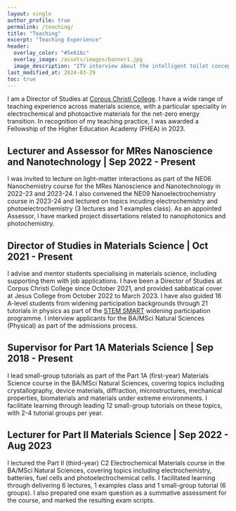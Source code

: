 ```yaml
---
layout: single
author_profile: true
permalink: /teaching/
title: "Teaching"
excerpt: "Teaching Experience"
header:
  overlay_color: "#5e616c"
  overlay_image: /assets/images/banner1.jpg
  image_description: "ITV interview about the intelligent toilet concept."
last_modified_at: 2024-03-29
toc: true
---
```

I am a Director of Studies at [Corpus Christi College](https://www.corpus.cam.ac.uk/subjects/natural-sciences-physical). I have a wide range of teaching experience across materials science, with a particular speciality in electrochemical and photoactive materials for the net-zero energy transition. In recognition of my teaching practice, I was awarded a Fellowship of the Higher Education Academy (FHEA) in 2023.

## Lecturer and Assessor for MRes Nanoscience and Nanotechnology | Sep 2022 - Present
I was invited to lecture on light-matter interactions as part of the NE06 Nanochemistry course for the MRes Nanoscience and Nanotechnology in 2022-23 and 2023-24. I also convened the NE09 Nanoelectrochemistry course in 2023-24 and lectured on topics incuding electrochemistry and photoelectrochemistry (3 lectures and 1 examples class). As an appointed Assessor, I have marked project dissertations related to nanophotonics and photochemistry. 

## Director of Studies in Materials Science | Oct 2021 - Present
I advise and mentor students specialising in materials science, including supporting them with job applications. I have been a Director of Studies at Corpus Christi College since October 2021, and provided sabbatical cover at Jesus College from October 2022 to March 2023. I have also guided 16 A-level students from widening participation backgrounds through 21 tutorials in physics as part of the [STEM SMART](https://www.undergraduate.study.cam.ac.uk/stem-smart) widening participation programme. I interview applicants for the BA/MSci Natural Sciences (Physical) as part of the admissions process.

## Supervisor for Part 1A Materials Science | Sep 2018 - Present
I lead small-group tutorials as part of the Part 1A (first-year) Materials Science course in the BA/MSci Natural Sciences, covering topics including crystallography, device materials, diffraction, microstructures, mechanical properties, biomaterials and materials under extreme environments. I facilitate learning through leading 12 small-group tutorials on these topics, with 2-4 tutorial groups per year.

## Lecturer for Part II Materials Science | Sep 2022 - Aug 2023
I lectured the Part II (third-year) C2 Electrochemical Materials course in the BA/MSci Natural Sciences, covering topics including electrochemistry, batteries, fuel cells and photoelectrochemical cells. I facilitated learning through delivering 6 lectures, 1 examples class and 1 small-group tutorial (6 groups). I also prepared one exam question as a summative assessment for the course, and marked the resulting exam scripts.